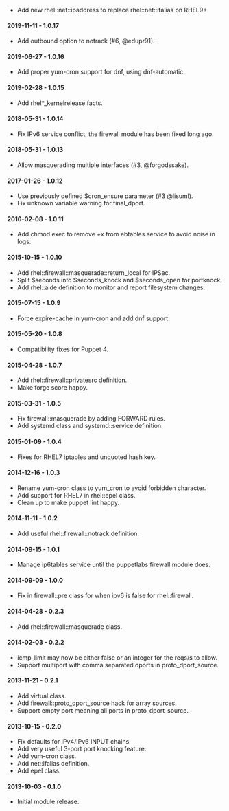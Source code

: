 * Add new rhel::net::ipaddress to replace rhel::net::ifalias on RHEL9+

#### 2019-11-11 - 1.0.17
* Add outbound option to notrack (#6, @edupr91).

#### 2019-06-27 - 1.0.16
* Add proper yum-cron support for dnf, using dnf-automatic.

#### 2019-02-28 - 1.0.15
* Add rhel*_kernelrelease facts.

#### 2018-05-31 - 1.0.14
* Fix IPv6 service conflict, the firewall module has been fixed long ago.

#### 2018-05-31 - 1.0.13
* Allow masquerading multiple interfaces (#3, @forgodssake).

#### 2017-01-26 - 1.0.12
* Use previously defined $cron_ensure parameter (#3 @lisuml).
* Fix unknown variable warning for final_dport.

#### 2016-02-08 - 1.0.11
* Add chmod exec to remove +x from ebtables.service to avoid noise in logs.

#### 2015-10-15 - 1.0.10
* Add rhel::firewall::masquerade::return_local for IPSec.
* Split $seconds into $seconds_knock and $seconds_open for portknock.
* Add rhel::aide definition to monitor and report filesystem changes.

#### 2015-07-15 - 1.0.9
* Force expire-cache in yum-cron and add dnf support.

#### 2015-05-20 - 1.0.8
* Compatibility fixes for Puppet 4.

#### 2015-04-28 - 1.0.7
* Add rhel::firewall::privatesrc definition.
* Make forge score happy.

#### 2015-03-31 - 1.0.5
* Fix firewall::masquerade by adding FORWARD rules.
* Add systemd class and systemd::service definition.

#### 2015-01-09 - 1.0.4
* Fixes for RHEL7 iptables and unquoted hash key.

#### 2014-12-16 - 1.0.3
* Rename yum-cron class to yum_cron to avoid forbidden character.
* Add support for RHEL7 in rhel::epel class.
* Clean up to make puppet lint happy.

#### 2014-11-11 - 1.0.2
* Add useful rhel::firewall::notrack definition.

#### 2014-09-15 - 1.0.1
* Manage ip6tables service until the puppetlabs firewall module does.

#### 2014-09-09 - 1.0.0
* Fix in firewall::pre class for when ipv6 is false for rhel::firewall.

#### 2014-04-28 - 0.2.3
* Add rhel::firewall::masquerade class.

#### 2014-02-03 - 0.2.2
* icmp_limit may now be either false or an integer for the reqs/s to allow.
* Support multiport with comma separated dports in proto_dport_source.

#### 2013-11-21 - 0.2.1
* Add virtual class.
* Add firewall::proto_dport_source hack for array sources.
* Support empty port meaning all ports in proto_dport_source.

#### 2013-10-15 - 0.2.0
* Fix defaults for IPv4/IPv6 INPUT chains.
* Add very useful 3-port port knocking feature.
* Add yum-cron class.
* Add net::ifalias definition.
* Add epel class.

#### 2013-10-03 - 0.1.0
* Initial module release.

